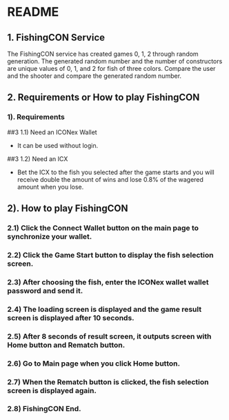 # README

## 1. FishingCON Service

The FishingCON service has created games 0, 1, 2 through random generation. The generated random number and the number of constructors are unique values ​​of 0, 1, and 2 for fish of three colors. Compare the user and the shooter and compare the generated random number.

## 2. Requirements or How to play FishingCON

### 1). Requirements
 
##3 1.1) Need an ICONex Wallet
-  It can be used without login.

##3 1.2) Need an ICX
-  Bet the ICX to the fish you selected after the game starts and you will receive double the amount of wins and lose 0.8% of the wagered amount when you lose.

## 2). How to play FishingCON

### 2.1) Click the Connect Wallet button on the main page to synchronize your wallet.

### 2.2) Click the Game Start button to display the fish selection screen.

### 2.3) After choosing the fish, enter the ICONex wallet wallet password and send it.

### 2.4) The loading screen is displayed and the game result screen is displayed after 10 seconds.

### 2.5) After 8 seconds of result screen, it outputs screen with Home button and Rematch button.

### 2.6) Go to Main page when you click Home button.

### 2.7) When the Rematch button is clicked, the fish selection screen is displayed again.

### 2.8) FishingCON End. 






